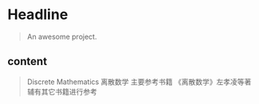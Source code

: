 # Headline

> An awesome project.

## content
> Discrete Mathematics 离散数学
> 主要参考书籍 《离散数学》左孝凌等著
> 辅有其它书籍进行参考
